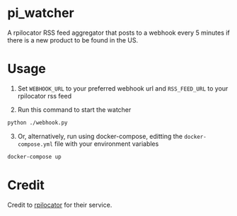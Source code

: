 # pi_watcher

A rpilocator RSS feed aggregator that posts to a webhook every 5 minutes if there is a new product to be found in the US.

# Usage

1. Set `WEBHOOK_URL` to your preferred webhook url and `RSS_FEED_URL` to your rpilocator rss feed

2. Run this command to start the watcher

```bash
python ./webhook.py
```

3. Or, alternatively, run using docker-compose, editting the `docker-compose.yml` file with your environment variables

```bash
docker-compose up
```

# Credit

Credit to [rpilocator](https://rpilocator.com/) for their service.
